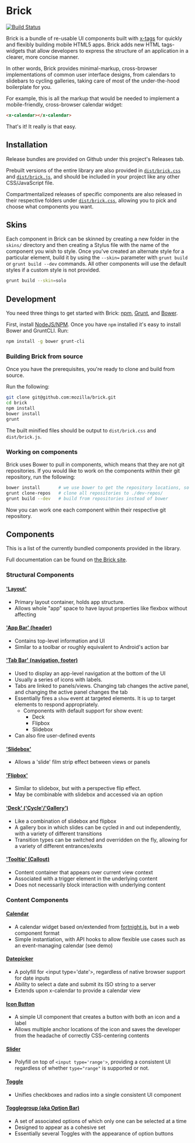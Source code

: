 # Brick

[![Build Status](https://travis-ci.org/mozilla/brick.png)](https://travis-ci.org/mozilla/brick)

Brick is a bundle of re-usable UI components built with
[x-tags](http://www.x-tags.org/) for quickly and flexibly building mobile HTML5
apps. Brick adds new HTML tags- widgets that allow developers to express the
structure of an application in a clearer, more concise manner.

In other words, Brick provides minimal-markup, cross-browser implementations of
common user interface designs, from calendars to slidebars to cycling
galleries, taking care of most of the under-the-hood boilerplate for you.

For example, this is all the markup that would be needed to implement a
mobile-friendly, cross-browser calendar widget:

```html
<x-calendar></x-calendar>
```

That's it! It really is that easy.

## Installation

Release bundles are provided on Github under this project's Releases tab.

Prebuilt versions of the entire library are also provided in
[`dist/brick.css`](https://github.com/mozilla/brick/blob/master/dist/brick.css)
and
[`dist/brick.js`](https://github.com/mozilla/brick/blob/master/dist/brick.js),
and should be included in your project like any other CSS/JavaScript file.

Compartmentalized releases of specific components are also released in their
respective folders under
[`dist/brick.css`](https://github.com/mozilla/brick/tree/master/dist), allowing
you to pick and choose what components you want.

## Skins

Each component in Brick can be skinned by creating a new folder in the
`skins/` directory and then creating a Stylus file with the name of the
component you wish to style. Once you've created an alternate style for a
particular element, build it by using the `--skin=` parameter with
`grunt build` or `grunt build --dev` commands.   All other components will use
the default styles if a custom style is not provided.

```bash
grunt build --skin=solo
```

## Development

You need three things to get started with Brick:
[npm](http://nodejs.org/download/), [Grunt](http://gruntjs.com), and
[Bower](http://bower.io).

First, install [NodeJS/NPM](http://nodejs.org/download/). Once you have `npm`
installed it's easy to install Bower and GruntCLI. Run:

```bash
npm install -g bower grunt-cli
```

### Building Brick from source

Once you have the prerequisites, you're ready to clone and build from source.

Run the following:

```bash
git clone git@github.com:mozilla/brick.git
cd brick
npm install
bower install
grunt
```

The built minified files should be output to `dist/brick.css` and `dist/brick.js`.

### Working on components

Brick uses Bower to pull in components, which means that they are not git
repositories. If you would like to work on the components within their git
repository, run the following:

```bash
bower install       # we use bower to get the repository locations, so this is required
grunt clone-repos   # clone all repositories to ./dev-repos/
grunt build --dev   # build from repositories instead of bower
```

Now you can work one each component within their respective git repository.

## Components

This is a list of the currently bundled components provided in the library.

Full documentation can be found on
[the Brick site](http://mozilla.github.io/brick/).

### Structural Components

#### ['Layout'](https://github.com/x-tag/layout)

* Primary layout container, holds app structure.
* Allows whole "app" space to have layout properties like flexbox without
  affecting <body>

#### ['App Bar' (header)](https://github.com/x-tag/appbar)

* Contains top-level information and UI
* Similar to a toolbar or roughly equivalent to Android's action bar

#### ['Tab Bar' (navigation, footer)](https://github.com/x-tag/tabbar)

* Used to display an app-level navigation at the bottom of the UI
* Usually a series of icons with labels.
* Tabs are linked to panels/views. Changing tab changes the active panel, and
  changing the active panel changes the tab
* Essentially fires a `show` event at targeted elements. It is up to target
  elements to respond appropriately.
  * Components with default support for show event:
    * Deck
    * Flipbox
    * Slidebox
* Can also fire user-defined events

#### ['Slidebox'](https://github.com/x-tag/slidebox)

* Allows a 'slide' film strip effect between views or panels

#### ['Flipbox'](https://github.com/x-tag/flipbox)

* Similar to slidebox, but with a perspective flip effect.
* May be combinable with slidebox and accessed via an option

#### ['Deck' ('Cycle'/'Gallery')](https://github.com/x-tag/deck)

* Like a combination of slidebox and flipbox
* A gallery box in which slides can be cycled in and out independently, with a
  variety of different transitions
* Transition types can be switched and overridden on the fly, allowing for a
  variety of different entrances/exits

#### ['Tooltip' (Callout)](https://github.com/x-tag/tooltip)

* Content container that appears over current view context
* Associated with a trigger element in the underlying content
* Does not necessarily block interaction with underlying content

### Content Components

#### [Calendar](https://github.com/x-tag/calendar)

* A calendar widget based on/extended from
  [fortnight.js](https://github.com/potch/fortnight.js), but in a web
  component format
* Simple instantiation, with API hooks to allow flexible use cases such as an
  event-managing calendar (see demo)

#### [Datepicker](https://github.com/x-tag/datepicker)

* A polyfill for &lt;input type='date'&gt;, regardless of native browser
  support for date inputs
* Ability to select a date and submit its ISO string to a server
* Extends upon x-calendar to provide a calendar view

#### [Icon Button](https://github.com/x-tag/iconbutton)

* A simple UI component that creates a button with both an icon and a label
* Allows multiple anchor locations of the icon and saves the developer from the
  headache of correctly CSS-centering contents

#### [Slider](https://github.com/x-tag/slider)

* Polyfill on top of `<input type='range'>`, providing a consistent UI
  regardless of whether `type="range"` is supported or not.

#### [Toggle](https://github.com/x-tag/toggle)

* Unifies checkboxes and radios into a single consistent UI component

#### [Togglegroup (aka Option Bar)](https://github.com/x-tag/togglegroup)

* A set of associated options of which only one can be selected at a time
* Designed to appear as a cohesive set
* Essentially several Toggles with the appearance of option buttons
